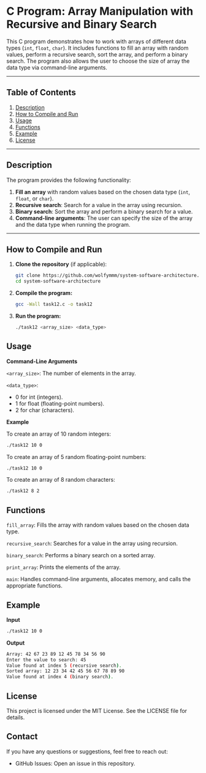 # C Program: Array Manipulation with Recursive and Binary Search

This C program demonstrates how to work with arrays of different data types (`int`, `float`, `char`). It includes functions to fill an array with random values, perform a recursive search, sort the array, and perform a binary search. The program also allows the user to choose the size of array the data type via command-line arguments.

---

## Table of Contents
1. [Description](#description)
2. [How to Compile and Run](#how-to-compile-and-run)
3. [Usage](#usage)
4. [Functions](#functions)
5. [Example](#example)
6. [License](#license)

---

## Description

The program provides the following functionality:
1. **Fill an array** with random values based on the chosen data type (`int`, `float`, or `char`).
2. **Recursive search**: Search for a value in the array using recursion.
3. **Binary search**: Sort the array and perform a binary search for a value.
4. **Command-line arguments**: The user can specify the size of the array and the data type when running the program.

---

## How to Compile and Run

1. **Clone the repository** (if applicable):
   ```bash
   git clone https://github.com/wolfymmm/system-software-architecture.git
   cd system-software-architecture

2. **Compile the program:**
   ```bash
   gcc -Wall task12.c -o task12


3. **Run the program:**
   ```bash
   ./task12 <array_size> <data_type>

## Usage

**Command-Line Arguments**

`<array_size>`: 
The number of elements in the array.

`<data_type>`:
- 0 for int (integers).
- 1 for float (floating-point numbers).
- 2 for char (characters).

**Example**


To create an array of 10 random integers:
   ```bash
   ./task12 10 0
```

To create an array of 5 random floating-point numbers:
   ```bash 
   ./task12 10 0
```
To create an array of 8 random characters:
   ```bash
   ./task12 8 2
```
## Functions

`fill_array`:
Fills the array with random values based on the chosen data type.

`recursive_search`:
Searches for a value in the array using recursion.

`binary_search`:
Performs a binary search on a sorted array.

`print_array`:
Prints the elements of the array.

`main`:
Handles command-line arguments, allocates memory, and calls the appropriate functions.

## Example
**Input** 
```bash
./task12 10 0
```
**Output**
```bash
Array: 42 67 23 89 12 45 78 34 56 90 
Enter the value to search: 45
Value found at index 5 (recursive search).
Sorted array: 12 23 34 42 45 56 67 78 89 90 
Value found at index 4 (binary search).
```
## License
This project is licensed under the MIT License. See the LICENSE file for details.

## Contact
If you have any questions or suggestions, feel free to reach out:

- GitHub Issues: Open an issue in this repository.
